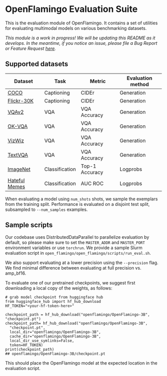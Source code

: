 # OpenFlamingo Evaluation Suite

This is the evaluation module of OpenFlamingo. It contains a set of utilities for evaluating multimodal models on various benchmarking datasets.

*This module is a work in progress! We will be updating this README as it develops. In the meantime, if you notice an issue, please file a Bug Report or Feature Request [here](https://github.com/mlfoundations/open_flamingo/issues/new/choose).*

## Supported datasets

|Dataset|Task|Metric|Evaluation method|
|-------|----|------|-----------------|
|[COCO](https://arxiv.org/abs/1405.0312)|Captioning|CIDEr|Generation|
|[Flickr-30K](https://aclanthology.org/Q14-1006/)|Captioning|CIDEr|Generation|
|[VQAv2](https://arxiv.org/abs/1612.00837v3)|VQA|VQA Accuracy|Generation|
|[OK-VQA](https://arxiv.org/abs/1906.00067)|VQA|VQA Accuracy|Generation|
|[VizWiz](https://arxiv.org/abs/1802.08218)|VQA|VQA Accuracy|Generation|
|[TextVQA](https://arxiv.org/abs/1904.08920)|VQA|VQA Accuracy|Generation|
|[ImageNet](https://arxiv.org/abs/1409.0575)|Classification|Top-1 Accuracy|Logprobs|
|[Hateful Memes](https://arxiv.org/abs/2005.04790)|Classification|AUC ROC|Logprobs|

When evaluating a model using `num_shots` shots, we sample the exemplars from the training split. Performance is evaluated on a disjoint test split, subsampled to `--num_samples` examples.

## Sample scripts
Our codebase uses DistributedDataParallel to parallelize evaluation by default, so please make sure to set the `MASTER_ADDR` and `MASTER_PORT` environment variables or use `torchrun`. We provide a sample Slurm evaluation script in `open_flamingo/open_flamingo/scripts/run_eval.sh`. 

We also support evaluating at a lower precision using the `--precision` flag. We find minimal difference between evaluating at full precision vs. amp_bf16.

To evaluate one of our pretrained checkpoints, we suggest first downloading a local copy of the weights, as follows:

```
# grab model checkpoint from huggingface hub
from huggingface_hub import hf_hub_download
HF_TOKEN="<your-hf-token-here>"

checkpoint_path = hf_hub_download("openflamingo/OpenFlamingo-3B", "checkpoint.pt")
checkpoint_path= hf_hub_download("openflamingo/OpenFlamingo-3B", 
  "checkpoint.pt", 
  local_dir="openflamingo/OpenFlamingo-3B", 
  cache_dir="openflamingo/OpenFlamingo-3B", 
  local_dir_use_symlinks=False,
  token=HF_TOKEN)
print(checkpoint_path)
## openflamingo/OpenFlamingo-3B/checkpoint.pt
```

This should place the OpenFlamingo model at the expected location in the evaluation script.
